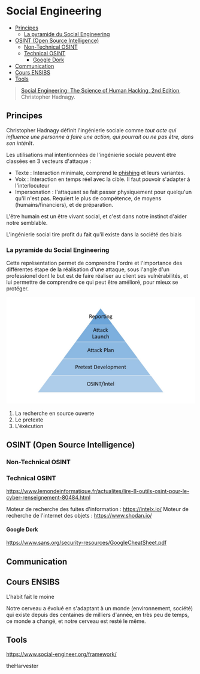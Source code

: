 # Social Engineering

- [Principes](#principes)
  - [La pyramide du Social Engineering](#la-pyramide-du-social-engineering)
- [OSINT (Open Source Intelligence)](#osint-open-source-intelligence)
  - [Non-Technical OSINT](#non-technical-osint)
  - [Technical OSINT](#technical-osint)
    - [Google Dork](#google-dork)
- [Communication](#communication)
- [Cours ENSIBS](#cours-ensibs)
- [Tools](#tools)

> [Social Engineering: The Science of Human Hacking, 2nd Edition](https://www.chasse-aux-livres.fr/prix/111943338X/social-engineering-hadnagy), Christopher Hadnagy.

## Principes

Christopher Hadnagy définit l'ingénierie sociale comme *tout acte qui influence une personne à faire une action, qui pourrait ou ne pas être, dans son intérêt*.

Les utilisations mal intentionnées de l'ingénierie sociale peuvent être classées en 3 vecteurs d'attaque :
- Texte : Interaction minimale, comprend le [phishing](https://en.wikipedia.org/wiki/Phishing) et leurs variantes.
- Voix : Interaction en temps réel avec la cible. Il faut pouvoir s'adapter à l'interlocuteur
- Impersonation : l'attaquant se fait passer physiquement pour quelqu'un qu'il n'est pas. Requiert le plus de compétence, de moyens (humains/financiers), et de préparation.

L'être humain est un être vivant social, et c'est dans notre instinct d'aider notre semblable.

L'ingénierie social tire profit du fait qu'il existe dans la société des biais

### La pyramide du Social Engineering

Cette représentation permet de comprendre l'ordre et l'importance des différentes étape de la réalisation d'une attaque, sous l'angle d'un professionel dont le but est de faire réaliser au client ses vulnérabilités, et lui permettre de comprendre ce qui peut être amélioré, pour mieux se protéger.

![The SE Pyramid](assets\se-pyramid.jpg)

1. La recherche en source ouverte
2. Le pretexte
3. L'éxécution

## OSINT (Open Source Intelligence)

### Non-Technical OSINT


### Technical OSINT

https://www.lemondeinformatique.fr/actualites/lire-8-outils-osint-pour-le-cyber-renseignement-80484.html

Moteur de recherche des fuites d'information : https://intelx.io/
Moteur de recherche de l'internet des objets : https://www.shodan.io/

#### Google Dork

https://www.sans.org/security-resources/GoogleCheatSheet.pdf

## Communication


## Cours ENSIBS

L'habit fait le moine

Notre cerveau a évolué en s'adaptant à un monde (environnement, société) qui existe depuis des centaines de milliers d'année, en très peu de temps, ce monde a changé, et notre cerveau est resté le même.

## Tools

https://www.social-engineer.org/framework/

theHarvester
